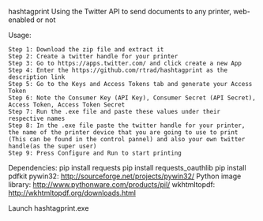 hashtagprint
Using the Twitter API to send documents to any printer, web-enabled or not

Usage:

    Step 1: Download the zip file and extract it
    Step 2: Create a twitter handle for your printer
    Step 3: Go to https://apps.twitter.com/ and click create a new App
    Step 4: Enter the https://github.com/rtrad/hashtagprint as the description link
    Step 5: Go to the Keys and Access Tokens tab and generate your Access Token
    Step 6: Note the Consumer Key (API Key), Consumer Secret (API Secret), Access Token, Access Token Secret
    Step 7: Run the .exe file and paste these values under their respective names
    Step 8: In the .exe file paste the twitter handle for your printer, the name of the printer device that you are going to use to print (This can be found in the control pannel) and also your own twitter handle(as the super user)
    Step 9: Press Configure and Run to start printing

Dependencies:
    pip install requests
    pip install requests_oauthlib
    pip install pdfkit
    pywin32: http://sourceforge.net/projects/pywin32/
    Python image library: http://www.pythonware.com/products/pil/
    wkhtmltopdf: http://wkhtmltopdf.org/downloads.html

Launch hashtagprint.exe
